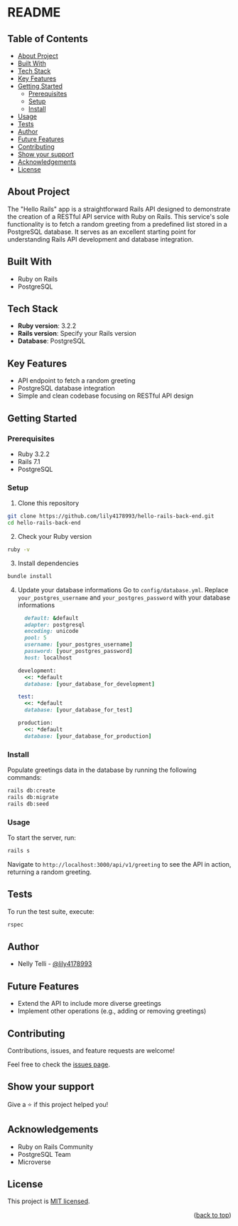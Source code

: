 # README <a name="readme-top"></a>

## Table of Contents

- [About Project](#about-project)
- [Built With](#built-with)
- [Tech Stack](#tech-stack)
- [Key Features](#key-features)
- [Getting Started](#getting-started)
  - [Prerequisites](#prerequisites)
  - [Setup](#setup)
  - [Install](#install)
- [Usage](#usage)
- [Tests](#tests)
- [Author](#author)
- [Future Features](#future-features)
- [Contributing](#contributing)
- [Show your support](#show-your-support)
- [Acknowledgements](#acknowledgements)
- [License](#license)

## About Project <a name="about-project"></a>

The "Hello Rails" app is a straightforward Rails API designed to demonstrate the creation of a RESTful API service with Ruby on Rails. This service's sole functionality is to fetch a random greeting from a predefined list stored in a PostgreSQL database. It serves as an excellent starting point for understanding Rails API development and database integration.

## Built With <a name="built-with"></a>

- Ruby on Rails
- PostgreSQL

## Tech Stack <a name="tech-stack"></a>

- **Ruby version**: 3.2.2
- **Rails version**: Specify your Rails version
- **Database**: PostgreSQL

## Key Features <a name="key-features"></a>

- API endpoint to fetch a random greeting
- PostgreSQL database integration
- Simple and clean codebase focusing on RESTful API design


## Getting Started <a name="getting-started"></a>

### Prerequisites <a name="prerequisites"></a>

- Ruby 3.2.2
- Rails 7.1
- PostgreSQL

### Setup <a name="setup"></a>

1. Clone this repository

```bash
git clone https://github.com/lily4178993/hello-rails-back-end.git
cd hello-rails-back-end
```

2. Check your Ruby version

```bash
ruby -v
```

3. Install dependencies

```bash
bundle install
```

4. Update your database informations
  Go to `config/database.yml`. Replace `your_postgres_username` and `your_postgres_password` with your database informations
    ```ruby
      default: &default
      adapter: postgresql
      encoding: unicode
      pool: 5
      username: [your_postgres_username]
      password: [your_postgres_password]
      host: localhost

    development:
      <<: *default
      database: [your_database_for_development]

    test:
      <<: *default
      database: [your_database_for_test]

    production:
      <<: *default
      database: [your_database_for_production]
    ```


### Install <a name="install"></a>

Populate greetings data in the database by running the following commands:

```bash
rails db:create
rails db:migrate
rails db:seed
```

### Usage <a name="usage"></a>

To start the server, run:

```bash
rails s
```

Navigate to `http://localhost:3000/api/v1/greeting` to see the API in action, returning a random greeting.

## Tests <a name="tests"></a>

To run the test suite, execute:

```bash
rspec
```

## Author <a name="author"></a>

- Nelly Telli - [@lily4178993](https://github.com/lily4178993/)

## Future Features <a name="future-features"></a>

- Extend the API to include more diverse greetings
- Implement other operations (e.g., adding or removing greetings)

## Contributing <a name="contributing"></a>

Contributions, issues, and feature requests are welcome!

Feel free to check the [issues page](https://github.com/lily4178993/hello-rails-back-end/issues).

## Show your support <a name="support"></a>

Give a ⭐️ if this project helped you!

## Acknowledgements <a name="acknowledgements"></a>

- Ruby on Rails Community
- PostgreSQL Team
- Microverse

## License <a name="license"></a>

This project is [MIT licensed](./LICENSE).

<p align="right">(<a href="#readme-top">back to top</a>)</p>

